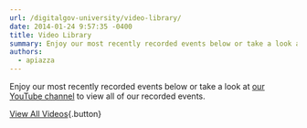 ```yaml
---
url: /digitalgov-university/video-library/
date: 2014-01-24 9:57:35 -0400
title: Video Library
summary: Enjoy our most recently recorded events below or take a look at our YouTube channel to view all of our recorded events. View All Videos
authors:
  - apiazza
---
```


Enjoy our most recently recorded events below or take a look at [our YouTube channel](https://www.youtube.com/c/DigitalGov) to view all of our recorded events.

 [View All Videos](https://www.youtube.com/c/DigitalGov){.button}